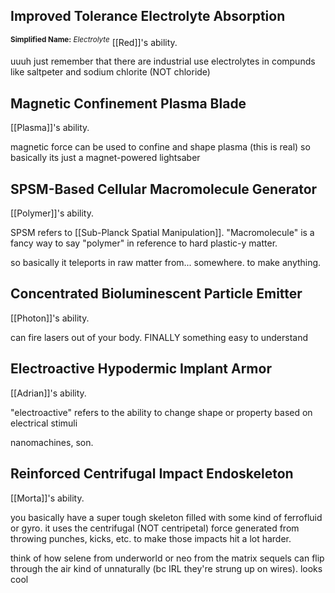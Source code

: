 ## Improved Tolerance Electrolyte Absorption 
<sup>**Simplified Name:** *Electrolyte*</sup>
[[Red]]'s ability.

uuuh just remember that there are industrial use electrolytes in compunds like saltpeter and sodium chlorite (NOT chloride)

## Magnetic Confinement Plasma Blade
[[Plasma]]'s ability.

magnetic force can be used to confine and shape plasma (this is real) so basically its just a magnet-powered lightsaber

## SPSM-Based Cellular Macromolecule Generator
[[Polymer]]'s ability.

SPSM refers to [[Sub-Planck Spatial Manipulation]]. "Macromolecule" is a fancy way to say "polymer" in reference to hard plastic-y matter.

so basically it teleports in raw matter from... somewhere. to make anything.

## Concentrated Bioluminescent Particle Emitter
[[Photon]]'s ability.

can fire lasers out of your body. FINALLY something easy to understand

## Electroactive Hypodermic Implant Armor
[[Adrian]]'s ability.

"electroactive" refers to the ability to change shape or property based on electrical stimuli

nanomachines, son.

## Reinforced Centrifugal Impact Endoskeleton
[[Morta]]'s ability.

you basically have a super tough skeleton filled with some kind of ferrofluid or gyro. it uses the centrifugal (NOT centripetal) force generated from throwing punches, kicks, etc. to make those impacts hit a lot harder.

think of how selene from underworld or neo from the matrix sequels can flip through the air kind of unnaturally (bc IRL they're strung up on wires). looks cool